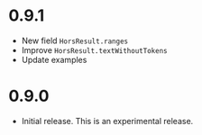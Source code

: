 # 0.9.1

- New field `HorsResult.ranges`
- Improve `HorsResult.textWithoutTokens`
- Update examples

# 0.9.0

- Initial release.
  This is an experimental release.